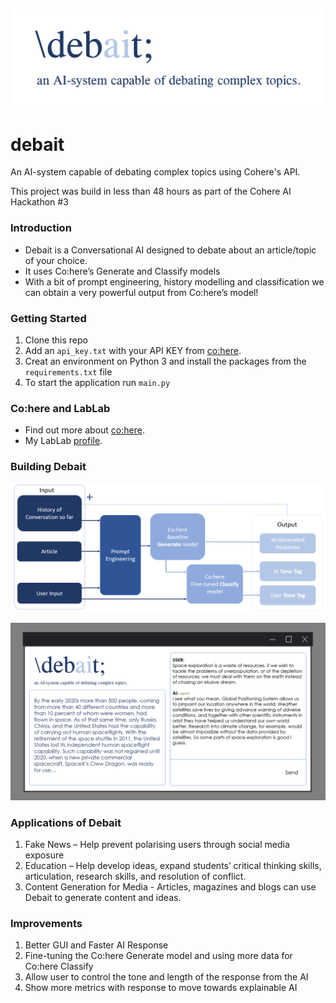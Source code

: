 ![alt text](debait_logo.png)
---
# debait

An AI-system capable of debating complex topics using Cohere's API.

This project was build in less than 48 hours as part of the Cohere AI Hackathon #3

### Introduction

- Debait is a Conversational AI designed to debate about an article/topic of your choice.
- It uses Co:here’s Generate and Classify models
- With a bit of prompt engineering, history modelling and classification we can obtain a very powerful output from Co:here’s model!

### Getting Started

1. Clone this repo
2. Add an ``api_key.txt`` with your API KEY from [co:here](https://os.cohere.ai/login?presetId=1b7d097c-bd43-4bf9-9300-86ea08b0c248).
3. Creat an environment on Python 3 and install the packages from the ``requirements.txt`` file
3. To start the application run ``main.py``

### Co:here and LabLab

- Find out more about [co:here](https://cohere.ai/).
- My LabLab [profile](https://lablab.ai/u/@Vinush).

### Building Debait

![alt text](debait_model.png)

![alt text](debait_mock_up.png)

### Applications of Debait

1. Fake News – Help prevent polarising users through social media exposure
2. Education – Help develop ideas, expand students’ critical thinking skills, articulation, research skills, and resolution of conflict.
3. Content Generation for Media -  Articles, magazines and blogs can use Debait to generate content and ideas.

### Improvements

1. Better GUI and Faster AI Response
2. Fine-tuning the Co:here Generate model and using more data for Co:here Classify
3. Allow user to control the tone and length of the response from the AI
4. Show more metrics with response to move towards explainable AI
